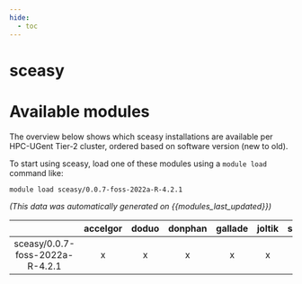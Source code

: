 ```yaml
---
hide:
  - toc
---
```


sceasy
======

# Available modules


The overview below shows which sceasy installations are available per HPC-UGent Tier-2 cluster, ordered based on software version (new to old).

To start using sceasy, load one of these modules using a `module load` command like:

```shell
module load sceasy/0.0.7-foss-2022a-R-4.2.1
```

*(This data was automatically generated on {{modules_last_updated}})*  

| |accelgor|doduo|donphan|gallade|joltik|shinx|skitty|
| :---: | :---: | :---: | :---: | :---: | :---: | :---: | :---: |
|sceasy/0.0.7-foss-2022a-R-4.2.1|x|x|x|x|x|-|x|
